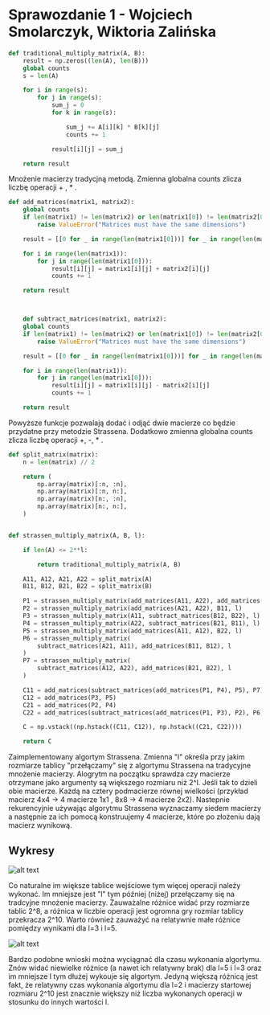 # Sprawozdanie 1 - Wojciech Smolarczyk, Wiktoria Zalińska

```python
def traditional_multiply_matrix(A, B):
    result = np.zeros((len(A), len(B)))
    global counts
    s = len(A)

    for i in range(s):
        for j in range(s):
            sum_j = 0
            for k in range(s):

                sum_j += A[i][k] * B[k][j]
                counts += 1

            result[i][j] = sum_j

    return result
```

Mnożenie macierzy tradycjną metodą. Zmienna globalna counts zlicza liczbę operacji + , \* .

```python
def add_matrices(matrix1, matrix2):
    global counts
    if len(matrix1) != len(matrix2) or len(matrix1[0]) != len(matrix2[0]):
        raise ValueError("Matrices must have the same dimensions")

    result = [[0 for _ in range(len(matrix1[0]))] for _ in range(len(matrix1))]

    for i in range(len(matrix1)):
        for j in range(len(matrix1[0])):
            result[i][j] = matrix1[i][j] + matrix2[i][j]
            counts += 1

    return result



    def subtract_matrices(matrix1, matrix2):
    global counts
    if len(matrix1) != len(matrix2) or len(matrix1[0]) != len(matrix2[0]):
        raise ValueError("Matrices must have the same dimensions")

    result = [[0 for _ in range(len(matrix1[0]))] for _ in range(len(matrix1))]

    for i in range(len(matrix1)):
        for j in range(len(matrix1[0])):
            result[i][j] = matrix1[i][j] - matrix2[i][j]
            counts += 1

    return result
```

Powyższe funkcje pozwalają dodać i odjąć dwie macierze co będzie przydatne przy metodzie Strassena. Dodatkowo zmienna globalna counts zlicza liczbę operacji +, -, \* .

```python
def split_matrix(matrix):
    n = len(matrix) // 2

    return (
        np.array(matrix)[:n, :n],
        np.array(matrix)[:n, n:],
        np.array(matrix)[n:, :n],
        np.array(matrix)[n:, n:],
    )


def strassen_multiply_matrix(A, B, l):

    if len(A) <= 2**l:

        return traditional_multiply_matrix(A, B)

    A11, A12, A21, A22 = split_matrix(A)
    B11, B12, B21, B22 = split_matrix(B)

    P1 = strassen_multiply_matrix(add_matrices(A11, A22), add_matrices(B11, B22), l)
    P2 = strassen_multiply_matrix(add_matrices(A21, A22), B11, l)
    P3 = strassen_multiply_matrix(A11, subtract_matrices(B12, B22), l)
    P4 = strassen_multiply_matrix(A22, subtract_matrices(B21, B11), l)
    P5 = strassen_multiply_matrix(add_matrices(A11, A12), B22, l)
    P6 = strassen_multiply_matrix(
        subtract_matrices(A21, A11), add_matrices(B11, B12), l
    )
    P7 = strassen_multiply_matrix(
        subtract_matrices(A12, A22), add_matrices(B21, B22), l
    )

    C11 = add_matrices(subtract_matrices(add_matrices(P1, P4), P5), P7)
    C12 = add_matrices(P3, P5)
    C21 = add_matrices(P2, P4)
    C22 = add_matrices(subtract_matrices(add_matrices(P1, P3), P2), P6)

    C = np.vstack((np.hstack((C11, C12)), np.hstack((C21, C22))))

    return C
```

Zaimplementowany algortym Strassena. Zmienna "l" określa przy jakim rozmiarze tablicy "przełączamy" się z algortymu Strassena na tradycyjne mnożenie macierzy.
Alogrytm na początku sprawdza czy macierze otrzymane jako argumenty są większego rozmiaru niż 2^l. Jeśli tak to dzieli obie macierze. Każdą na cztery podmacierze równej wielkości (przykład macierz 4x4 -> 4 macierze 1x1 , 8x8 -> 4 macierze 2x2). Nastepnie rekurencyjnie używając algorytmu Strassena wyznaczamy siedem macierzy a następnie za ich pomocą konstruujemy 4 macierze, które po złożeniu dają macierz wynikową.

## Wykresy

![alt text](image.png)

Co naturalne im większe tablice wejściowe tym więcej operacji należy wykonać. Im mniejsze jest "l" tym później (niżej) przełączamy się na tradcyjne mnożenie macierzy. Zauważalne różnice widać przy rozmiarze tablic 2^8, a różnica w liczbie operacji jest ogromna gry rozmiar tablicy przekracza 2^10. Warto również zauważyć na relatywnie małe różnice pomiędzy wynikami dla l=3 i l=5.

![alt text](image-1.png)

Bardzo podobne wnioski można wyciągnać dla czasu wykonania algortymu. Znów widać niewielke różnice (a nawet ich relatywny brak) dla l=5 i l=3 oraz im mniejsze l tym dłużej wykouje się algortym. Jedyną większą różnicą jest fakt, że relatywny czas wykonania algortymu dla l=2 i macierzy startowej rozmiaru 2^10 jest znacznie większy niż liczba wykonanych operacji w stosunku do innych wartości l.
